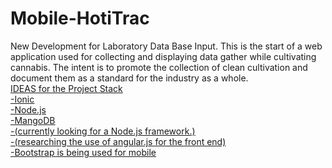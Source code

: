 # Mobile-HotiTrac
New Development for Laboratory Data Base Input.
This is the start of a web application used for collecting and displaying data gather while cultivating cannabis.
The intent is to promote the collection of clean cultivation and document them as a standard for the industry as a whole.
<br>
<u>IDEAS for the Project Stack<u>
<br>
-Ionic<br>
-Node.js<br>
-MangoDB<br>
-(currently looking for a Node.js framework.)<br>
-(researching the use of angular.js for the front end)<br>
-Bootstrap is being used for mobile
